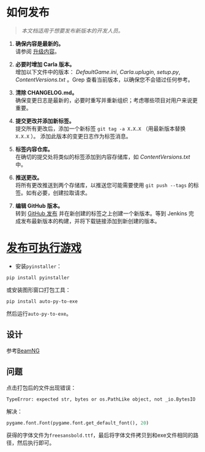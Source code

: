 # 如何发布

> _本文档适用于想要发布新版本的开发人员。_

1. **确保内容是最新的。**<br>
   请参阅 [升级内容](tuto_D_contribute_assets.md)。

2. **必要时增加 Carla 版本。**<br>
   增加以下文件中的版本： _DefaultGame.ini_, _Carla.uplugin_,
   _setup.py_, _ContentVersions.txt_ 。Grep 查看当前版本，以确保您不会错过任何参考。

3. **清除 CHANGELOG.md。**<br>
   确保变更日志是最新的，必要时重写并重新组织；考虑哪些项目对用户来说更重要。

4. **提交更改并添加新标签。**<br>
   提交所有更改后，添加一个新标签 `git tag -a X.X.X`
   （用最新版本替换 `X.X.X` ）。 添加此版本的变更日志作为标签消息。

5. **标签内容仓库。**<br>
   在确切的提交处将类似的标签添加到内容存储库，如 _ContentVersions.txt_ 中。

6. **推送更改。**<br>
   将所有更改推送到两个存储库，以推送您可能需要使用
   `git push --tags` 的标签。如有必要，创建拉取请求。

7. **编辑 GitHub 版本。**<br>
   转到 [GitHub 发布](https://github.com/carla-simulator/carla/releases) 并在新创建的标签之上创建一个新版本。等到 Jenkins 完成发布最新版本的构建，并将下载链接添加到新创建的版本。

# [发布可执行游戏](https://blog.csdn.net/zl834205311/article/details/125905705) 
* 安装`pyinstaller`：
```shell
pip install pyinstaller
```
或安装图形窗口打包工具：
```shell
pip install auto-py-to-exe
```
然后运行`auto-py-to-exe`。

## 设计
参考[BeamNG](https://baike.baidu.com/item/BeamNG%E8%B5%9B%E8%BD%A6/18880401) 

## 问题
点击打包后的文件出现错误：
```text
TypeError: expected str, bytes or os.PathLike object, not _io.BytesIO
```
解决：
```python
pygame.font.Font(pygame.font.get_default_font(), 20)
```
获得的字体文件为`freesansbold.ttf`，最后将字体文件拷贝到和exe文件相同的路径，然后执行即可。

